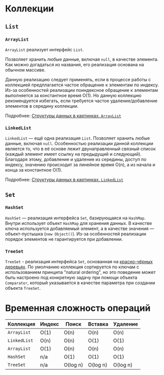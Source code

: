 # Коллекции

## `List`

### `ArrayList`

`ArrayList` реализует интерфейс `List`.

Позволяет хранить любые данные, включая `null`, в качестве элемента. Как можно догадаться из
названия, его реализация основана на обычном массиве.

Данную реализацию следует применять, если в процессе работы с коллекцией предплагается частое
обращение к элементам по индексу. Из-за особенностей реализации поиндексное обращение к элементам
выполняется за константное время O(1). Но данную коллекцию рекомендуется избегать, если требуется
частое удаление/добавление элементов в середину коллекции.

Подробнее: [Структуры данных в картинках. `ArrayList`](https://habr.com/ru/articles/128269/)

### `LinkedList`

`LinkedList` — ещё одна реализация `List`. Позволяет хранить любые данные, включая `null`.
Особенностью реализации данной коллекции является то, что в её основе лежит двунаправленный связный
список (каждый элемент имеет ссылку на предыдущий и следующий). Благодаря этому, добавление и
удаление из середины, доступ по индексу, значению происходит за линейное время O(n), а из начала и
конца за константное O(1).

Подробнее: [Структуры данных в картинках. `LinkedList`](https://habr.com/ru/articles/127864/)

## `Set`

### `HashSet`

`HashSet` — реализация интерфейса `Set`, базирующаяся на `HashMap`. Внутри использует
объект `HashMap` для хранения данных. В качестве ключа используется добавляемый элемент, а в
качестве значения — объект-пустышка (`new Object()`). Из-за особенностей реализации порядок
элементов не гарантируется при добавлении.

### `TreeSet`

`TreeSet` - реализация интерфейса `Set`, основанная
на [красно-чёрных деревьях](https://ru.wikipedia.org/wiki/Красно-чёрное_дерево). По умолчанию
коллекция сортируется по ключам с использованием принципа "natural ordering", но это поведение может
быть настроено под конкретную задачу при помощи объекта `Comparator`, который указывается в качестве
параметра при создании объекта `TreeSet`.

# Временная сложность операций

| Коллекция    | Индекс | Поиск    | Вставка  | Удаление |
|--------------|--------|----------|----------|----------|
| `ArrayList`  | O(1)   | O(n)     | O(n)     | O(n)     |
| `LinkedList` | O(n)   | O(n)     | O(1)     | O(1)     |
| `ArrayList`  | O(1)   | O(n)     | O(n)     | O(n)     |
| `HashSet`    | n/a    | O(1)     | O(1)     | O(1)     |
| `TreeSet`    | n/a    | O(log n) | O(log n) | O(log n) |
